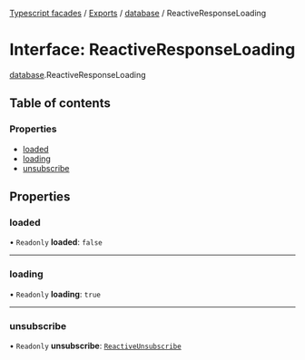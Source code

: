 [Typescript facades](../index.md) / [Exports](../modules.md) / [database](../modules/database.md) / ReactiveResponseLoading

# Interface: ReactiveResponseLoading

[database](../modules/database.md).ReactiveResponseLoading

## Table of contents

### Properties

- [loaded](database.ReactiveResponseLoading.md#loaded)
- [loading](database.ReactiveResponseLoading.md#loading)
- [unsubscribe](database.ReactiveResponseLoading.md#unsubscribe)

## Properties

### loaded

• `Readonly` **loaded**: ``false``

___

### loading

• `Readonly` **loading**: ``true``

___

### unsubscribe

• `Readonly` **unsubscribe**: [`ReactiveUnsubscribe`](database.ReactiveUnsubscribe.md)
